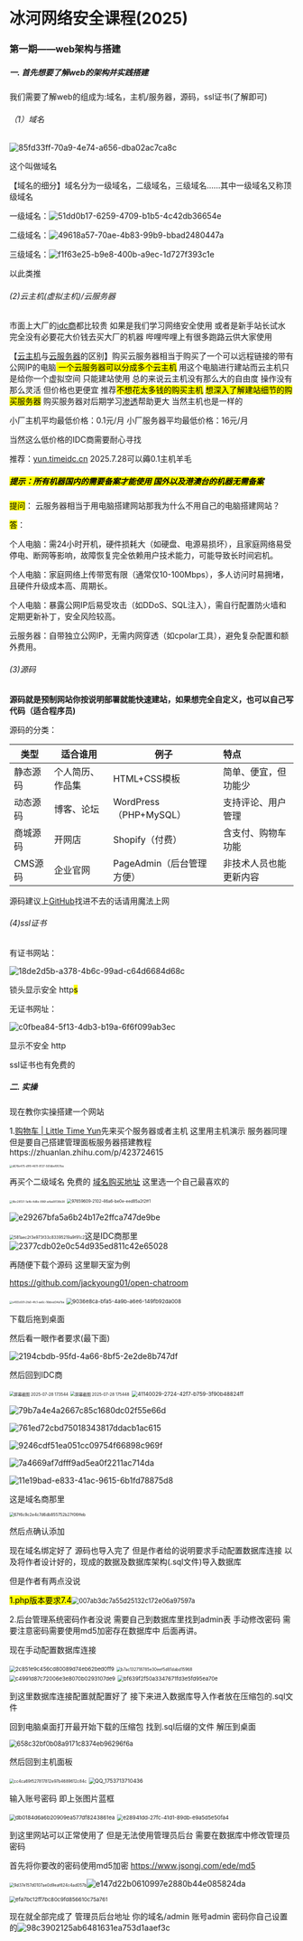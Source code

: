 # 冰河网络安全课程(2025)

### 第一期——web架构与搭建

##### 一. 首先想要了解web的架构并实践搭建

我们需要了解web的组成为:域名，主机/服务器，源码，ssl证书(了解即可)

###### （1）域名

![85fd33ff-70a9-4e74-a656-dba02ac7ca8c](https://raw.githubusercontent.com/binghe007/123/refs/heads/main/png/1.1.png)

这个叫做域名

【域名的细分】域名分为一级域名，二级域名，三级域名......其中一级域名又称顶级域名

一级域名：<img src="https://raw.githubusercontent.com/binghe007/123/refs/heads/main/png/1.2.png" title="" alt="51dd0b17-6259-4709-b1b5-4c42db36654e" data-align="left">

二级域名：<img title="" src="https://raw.githubusercontent.com/binghe007/123/refs/heads/main/png/1.3.png" alt="49618a57-70ae-4b83-99b9-bbad2480447a" data-align="left">

三级域名：<img src="https://raw.githubusercontent.com/binghe007/123/refs/heads/main/png/1.4.png" title="" alt="f1f63e25-b9e8-400b-a9ec-1d727f393c1e" data-align="left">

以此类推

###### (2)云主机(虚拟主机)/云服务器

市面上大厂的[idc商]([IDC服务商_百度百科](https://baike.baidu.com/item/IDC%E6%9C%8D%E5%8A%A1%E5%95%86/837458))都比较贵 如果是我们学习网络安全使用 或者是新手站长试水 完全没有必要花大价钱去买大厂的机器 哔哩哔哩上有很多跑路云供大家使用

【[云主机]([云主机_百度百科](https://baike.baidu.com/item/%E4%BA%91%E4%B8%BB%E6%9C%BA?fromModule=lemma_search-box))与[云服务器]([云服务器_百度百科](https://baike.baidu.com/item/%E4%BA%91%E6%9C%8D%E5%8A%A1%E5%99%A8?fromModule=lemma_search-box))的区别】购买云服务器相当于购买了一个可以远程链接的带有公网IP的电脑<mark> 一个云服务器可以分成多个云主机</mark> 用这个电脑进行建站而云主机只是给你一个虚拟空间 只能建站使用 总的来说云主机没有那么大的自由度 操作没有那么灵活 但价格也更便宜 推荐<mark>不想花太多钱的购买主机</mark> <mark>想深入了解建站细节的购买服务器</mark>  购买服务器对后期学习[渗透]([渗透（IT术语）_百度百科](https://baike.baidu.com/item/%E6%B8%97%E9%80%8F/9457427?fromModule=lemma_search-box))帮助更大 当然主机也是一样的 

小厂主机平均最低价格：0.1元/月     小厂服务器平均最低价格：16元/月

当然这么低价格的IDC商需要耐心寻找

推荐：[yun.timeidc.cn](yun.timeidc.cn)    2025.7.28可以薅0.1主机羊毛

##### <mark>***提示：所有机器国内的需要备案才能使用 国外以及港澳台的机器无需备案***</mark>

<mark>提问</mark>： 云服务器相当于用电脑搭建网站那我为什么不用自己的电脑搭建网站？

<mark>答</mark>：

个人电脑：需24小时开机，硬件损耗大（如硬盘、电源易损坏），且家庭网络易受停电、断网等影响，故障恢复完全依赖用户技术能力，可能导致长时间宕机。

个人电脑：家庭网络上传带宽有限（通常仅10-100Mbps），多人访问时易拥堵，且硬件升级成本高、周期长。

个人电脑：暴露公网IP后易受攻击（如DDoS、SQL注入），需自行配置防火墙和定期更新补丁，安全风险较高。

云服务器：自带独立公网IP，无需内网穿透（如cpolar工具），避免复杂配置和额外费用。

###### (3)源码

**源码就是预制网站你按说明部署就能快速建站，如果想完全自定义，也可以自己写代码（适合程序员)**

源码的分类：

| 类型    | 适合谁用     | 例子                   | 特点          |
| ----- | -------- | -------------------- |:----------- |
| 静态源码  | 个人简历、作品集 | HTML+CSS模板           | 简单、便宜，但功能少  |
| 动态源码  | 博客、论坛    | WordPress（PHP+MySQL） | 支持评论、用户管理   |
| 商城源码  | 开网店      | Shopify（付费）          | 含支付、购物车功能   |
| CMS源码 | 企业官网     | PageAdmin（后台管理方便）    | 非技术人员也能更新内容 |

源码建议上[GitHub](github.com)找进不去的话请用魔法上网

###### (4)ssl证书

有证书网站：

![18de2d5b-a378-4b6c-99ad-c64d6684d68c](https://raw.githubusercontent.com/binghe007/123/refs/heads/main/png/1.6.png)

锁头显示安全 http<mark>s</mark>

无证书网址：

![c0fbea84-5f13-4db3-b19a-6f6f099ab3ec](https://raw.githubusercontent.com/binghe007/123/refs/heads/main/png/1.7.png)

显示不安全 http

ssl证书也有免费的

##### 二. 实操

现在教你实操搭建一个网站

1.[购物车 | Little Time Yun](https://yun.timeidc.cn/cart?fid=18)先来买个服务器或者主机 这里用主机演示 服务器同理 但是要自己搭建管理面板服务器搭建教程https://zhuanlan.zhihu.com/p/423724615

<img src="https://raw.githubusercontent.com/binghe007/123/refs/heads/main/png/1.8.png" title="" alt="d676e475-d1f9-4611-9137-561dbef957ba" style="zoom:33%;">

再买个二级域名 免费的   [域名购买地址](https://dns.vdvz.net/user/#/shop/index) 这里选一个自己最喜欢的

<img title="" src="https://raw.githubusercontent.com/binghe007/123/refs/heads/main/png/1.9.png" alt="8bc28137-1a4b-4d8e-996f-a4aa18138b38" style="zoom:33%;">

<img title="" src="https://raw.githubusercontent.com/binghe007/123/refs/heads/main/png/1.10.png" alt="97659609-2102-46a6-be0e-eed85a2f2ff1" style="zoom:50%;">

![e29267bfa5a6b24b17e2ffca747de9be](https://raw.githubusercontent.com/binghe007/123/refs/heads/main/png/1.11.png)

<img title="" src="https://raw.githubusercontent.com/binghe007/123/refs/heads/main/png/1.12.png" alt="581aec2f3e973f33c83395219a9f91c2" style="zoom:50%;">这是IDC商那里![2377cdb02e0c54d935ed811c42e65028](https://raw.githubusercontent.com/binghe007/123/refs/heads/main/png/1.13.png)

再随便下载个源码 这里聊天室为例

https://github.com/jackyoung01/open-chatroom

<img src="https://raw.githubusercontent.com/binghe007/123/refs/heads/main/png/1.14.png" title="" alt="e493c691-2fa0-4fc1-ae6c-16bbed34a7ba" style="zoom:33%;">

<img title="" src="https://raw.githubusercontent.com/binghe007/123/refs/heads/main/png/1.15.png" alt="9036e8ca-bfa5-4a9b-a6e6-149fb92da008" style="zoom:67%;">

下载后拖到桌面

然后看一眼作者要求(最下面)

![2194cbdb-95fd-4a66-8bf5-2e2de8b747df](https://raw.githubusercontent.com/binghe007/123/refs/heads/main/png/1.16.png)

然后回到IDC商

<img title="" src="https://raw.githubusercontent.com/binghe007/123/refs/heads/main/png/1.17.png" alt="屏幕截图 2025-07-28 173544" data-align="left" style="zoom:50%;">

<img title="" src="https://raw.githubusercontent.com/binghe007/123/refs/heads/main/png/1.5and1.18.png" alt="屏幕截图 2025-07-28 175448" style="zoom:50%;">

<img title="" src="https://raw.githubusercontent.com/binghe007/123/refs/heads/main/png/1.19.png" alt="41140029-2724-42f7-b759-3f90b48824ff" style="zoom:67%;">

![79b7a4e4a2667c85c1680dc02f55e66d](https://raw.githubusercontent.com/binghe007/123/refs/heads/main/png/1.20.png)

![761ed72cbd75018343817ddacb1ac615](https://raw.githubusercontent.com/binghe007/123/refs/heads/main/png/761ed72cbd75018343817ddacb1ac615.png)

![9246cdf51ea051cc09754f66898c969f](https://raw.githubusercontent.com/binghe007/123/refs/heads/main/png/9246cdf51ea051cc09754f66898c969f.png)

![7a4669af7dfff9ad5ea0f2211ac714da](https://raw.githubusercontent.com/binghe007/123/refs/heads/main/png/7a4669af7dfff9ad5ea0f2211ac714da.png)



![11e19bad-e833-41ac-9615-6b1fd78875d8](https://raw.githubusercontent.com/binghe007/123/refs/heads/main/png/11e19bad-e833-41ac-9615-6b1fd78875d8.png)

这是域名商那里

<img src="https://raw.githubusercontent.com/binghe007/123/refs/heads/main/png/67f6c9c2e4c7d6db855752b27f06ffeb.png" title="" alt="67f6c9c2e4c7d6db855752b27f06ffeb" style="zoom:50%;">

然后点确认添加

现在域名绑定好了 源码也导入完了 但是作者给的说明要求手动配置数据库连接 以及将作者设计好的，现成的数据及数据库架构(.sql文件)导入数据库

但是作者有两点没说 

<mark>1.php版本要求7.4</mark><img title="" src="https://raw.githubusercontent.com/binghe007/123/refs/heads/main/png/007ab3dc7a55d25132c172e06a97597a.png" alt="007ab3dc7a55d25132c172e06a97597a" style="zoom:80%;">

2.后台管理系统密码作者没说 需要自己到数据库里找到admin表 手动修改密码 需要注意密码需要使用md5加密存在数据库中 后面再讲。

现在手动配置数据库连接

<img title="" src="https://raw.githubusercontent.com/binghe007/123/refs/heads/main/png/2c851e9c456cd80089d74eb62bed0ff9.png" alt="2c851e9c456cd80089d74eb62bed0ff9" style="zoom:67%;">

<img title="" src="https://raw.githubusercontent.com/binghe007/123/refs/heads/main/png/b7ac132718785e30eef5d81dabd15968.png" alt="b7ac132718785e30eef5d81dabd15968" style="zoom:50%;">

<img title="" src="https://raw.githubusercontent.com/binghe007/123/refs/heads/main/png/c4991d87c72006e3e8070b0293107de9.png" alt="c4991d87c72006e3e8070b0293107de9" style="zoom:67%;">

<img title="" src="https://raw.githubusercontent.com/binghe007/123/refs/heads/main/png/bf639f2f50a3347671fd3e5fd95ea70e.png" alt="bf639f2f50a3347671fd3e5fd95ea70e" style="zoom:67%;">

到这里数据库连接配置就配置好了 接下来进入数据库导入作者放在压缩包的.sql文件

回到电脑桌面打开最开始下载的压缩包 找到.sql后缀的文件 解压到桌面

<img title="" src="https://raw.githubusercontent.com/binghe007/123/refs/heads/main/png/658c32bf0b08a9171c8374eb96296f6a.png" alt="658c32bf0b08a9171c8374eb96296f6a" style="zoom:80%;">

然后回到主机面板

<img src="https://raw.githubusercontent.com/binghe007/123/refs/heads/main/png/cc4ca69f527817812e97b4689612c84c.png" title="" alt="cc4ca69f527817812e97b4689612c84c" style="zoom:50%;">

<img title="" src="https://raw.githubusercontent.com/binghe007/123/refs/heads/main/png/bbbc8fd2f531f8e20b27662e4d2a1be0.png" alt="QQ_1753713710436" style="zoom:67%;">

输入账号密码 即上张图片蓝框

<img title="" src="https://raw.githubusercontent.com/binghe007/123/refs/heads/main/png/db0184d6a6b20909ea577df8243861ea.png" alt="db0184d6a6b20909ea577df8243861ea" style="zoom:67%;">

<img title="" src="https://raw.githubusercontent.com/binghe007/123/refs/heads/main/png/e28941dd-27fc-41d1-89db-e9a5d5e50fa4.png" alt="e28941dd-27fc-41d1-89db-e9a5d5e50fa4" style="zoom:67%;">

到这里网站可以正常使用了 但是无法使用管理员后台 需要在数据库中修改管理员密码

首先将你要改的密码使用md5加密 https://www.jsongj.com/ede/md5

<img src="https://raw.githubusercontent.com/binghe007/123/refs/heads/main/png/9d37e157d0107ae0d9eaf624c4ad057b.png" title="" alt="9d37e157d0107ae0d9eaf624c4ad057b" style="zoom:50%;">![e147d22b0610997e2880b44e085824da](C:\Users\admin\Documents\Tencent%20Files\3537069446\nt_qq\nt_data\Pic\2025-07\Ori\e147d22b0610997e2880b44e085824da.png)

<img title="" src="https://raw.githubusercontent.com/binghe007/123/refs/heads/main/png/efa7bc12ff7bc80c9fd856610c75a761.png" alt="efa7bc12ff7bc80c9fd856610c75a761" style="zoom:67%;">

现在就全部完成了 管理员后台地址 你的域名/admin 账号admin 密码你自己设置的![98c3902125ab6481631ea753d1aaef3c](https://raw.githubusercontent.com/binghe007/123/refs/heads/main/png/98c3902125ab6481631ea753d1aaef3c.png)


